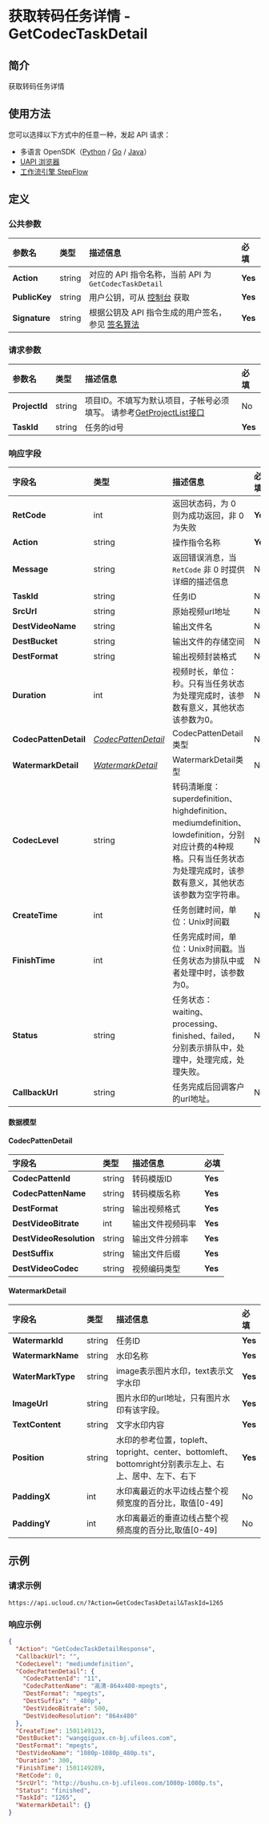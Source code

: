 # 获取转码任务详情 - GetCodecTaskDetail

## 简介

获取转码任务详情





## 使用方法

您可以选择以下方式中的任意一种，发起 API 请求：
- 多语言 OpenSDK（[Python](https://github.com/ucloud/ucloud-sdk-python3) / [Go](https://github.com/ucloud/ucloud-sdk-go) / [Java](https://github.com/ucloud/ucloud-sdk-java)）
- [UAPI 浏览器](https://console.ucloud.cn/uapi/detail?id=GetCodecTaskDetail)
- [工作流引擎 StepFlow](https://console.ucloud.cn/stepflow/manage/)

## 定义

### 公共参数

| 参数名 | 类型 | 描述信息 | 必填 |
|:---|:---|:---|:---|
| **Action**     | string  | 对应的 API 指令名称，当前 API 为 `GetCodecTaskDetail`                        | **Yes** |
| **PublicKey**  | string  | 用户公钥，可从 [控制台](https://console.ucloud.cn/uapi/apikey) 获取                                             | **Yes** |
| **Signature**  | string  | 根据公钥及 API 指令生成的用户签名，参见 [签名算法](api/summary/signature.md)  | **Yes** |

### 请求参数

| 参数名 | 类型 | 描述信息 | 必填 |
|:---|:---|:---|:---|
| **ProjectId** | string | 项目ID。不填写为默认项目，子帐号必须填写。 请参考[GetProjectList接口](api/summary/get_project_list) |No|
| **TaskId** | string | 任务的id号 |**Yes**|

### 响应字段

| 字段名 | 类型 | 描述信息 | 必填 |
|:---|:---|:---|:---|
| **RetCode** | int | 返回状态码，为 0 则为成功返回，非 0 为失败 |**Yes**|
| **Action** | string | 操作指令名称 |**Yes**|
| **Message** | string | 返回错误消息，当 `RetCode` 非 0 时提供详细的描述信息 |No|
| **TaskId** | string | 任务ID |No|
| **SrcUrl** | string | 原始视频url地址 |No|
| **DestVideoName** | string | 输出文件名 |No|
| **DestBucket** | string | 输出文件的存储空间 |No|
| **DestFormat** | string | 输出视频封装格式 |No|
| **Duration** | int | 视频时长，单位：秒。只有当任务状态为处理完成时，该参数有意义，其他状态该参数为0。 |No|
| **CodecPattenDetail** | [*CodecPattenDetail*](#CodecPattenDetail) | CodecPattenDetail类型 |No|
| **WatermarkDetail** | [*WatermarkDetail*](#WatermarkDetail) | WatermarkDetail类型 |No|
| **CodecLevel** | string | 转码清晰度：superdefinition、highdefinition、mediumdefinition、lowdefinition，分别对应计费的4种规格。只有当任务状态为处理完成时，该参数有意义，其他状态该参数为空字符串。 |No|
| **CreateTime** | int | 任务创建时间，单位：Unix时间戳 |No|
| **FinishTime** | int | 任务完成时间，单位：Unix时间戳。当任务状态为排队中或者处理中时，该参数为0。 |No|
| **Status** | string | 任务状态：waiting、processing、finished、failed，分别表示排队中，处理中，处理完成，处理失败。 |No|
| **CallbackUrl** | string | 任务完成后回调客户的url地址。 |No|

#### 数据模型


#### CodecPattenDetail

| 字段名 | 类型 | 描述信息 | 必填 |
|:---|:---|:---|:---|
| **CodecPattenId** | string | 转码模版ID |**Yes**|
| **CodecPattenName** | string | 转码模版名称 |**Yes**|
| **DestFormat** | string | 输出视频格式 |**Yes**|
| **DestVideoBitrate** | int | 输出文件视频码率 |**Yes**|
| **DestVideoResolution** | string | 输出文件分辨率 |**Yes**|
| **DestSuffix** | string | 输出文件后缀 |**Yes**|
| **DestVideoCodec** | string | 视频编码类型 |**Yes**|

#### WatermarkDetail

| 字段名 | 类型 | 描述信息 | 必填 |
|:---|:---|:---|:---|
| **WatermarkId** | string | 任务ID |**Yes**|
| **WatermarkName** | string | 水印名称 |**Yes**|
| **WaterMarkType** | string | image表示图片水印，text表示文字水印 |**Yes**|
| **ImageUrl** | string | 图片水印的url地址，只有图片水印有该字段。 |**Yes**|
| **TextContent** | string | 文字水印内容 |**Yes**|
| **Position** | string | 水印的参考位置，topleft、topright、center、bottomleft、bottomright分别表示左上、右上、居中、左下、右下 |**Yes**|
| **PaddingX** | int | 水印离最近的水平边线占整个视频宽度的百分比，取值[0-49] |No|
| **PaddingY** | int | 水印离最近的垂直边线占整个视频高度的百分比,取值[0-49] |No|

## 示例

### 请求示例
    
```
https://api.ucloud.cn/?Action=GetCodecTaskDetail&TaskId=1265
```

### 响应示例
    
```json
{
  "Action": "GetCodecTaskDetailResponse",
  "CallbackUrl": "",
  "CodecLevel": "mediumdefinition",
  "CodecPattenDetail": {
    "CodecPattenId": "11",
    "CodecPattenName": "高清-864x480-mpegts",
    "DestFormat": "mpegts",
    "DestSuffix": "_480p",
    "DestVideoBitrate": 500,
    "DestVideoResolution": "864x480"
  },
  "CreateTime": 1501149123,
  "DestBucket": "wangqiguox.cn-bj.ufileos.com",
  "DestFormat": "mpegts",
  "DestVideoName": "1080p-1080p_480p.ts",
  "Duration": 300,
  "FinishTime": 1501149289,
  "RetCode": 0,
  "SrcUrl": "http://bushu.cn-bj.ufileos.com/1080p-1080p.ts",
  "Status": "finished",
  "TaskId": "1265",
  "WatermarkDetail": {}
}
```





